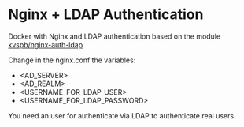 # Nginx + LDAP Authentication
Docker with Nginx and LDAP authentication based on the module [kvspb/nginx-auth-ldap](https://github.com/kvspb/nginx-auth-ldap)

Change in the nginx.conf the variables:
- <AD_SERVER>
- <AD_REALM>
- <USERNAME_FOR_LDAP_USER>
- <USERNAME_FOR_LDAP_PASSWORD>

You need an user for authenticate via LDAP to authenticate real users.